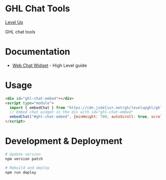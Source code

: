 # GHL Chat Tools

[Level Up](https://levelupghl.com)

GHL chat tools

# Documentation

- [Web Chat Widget](https://help.gohighlevel.com/support/solutions/articles/48001191051-web-chat-widget-advanced-configurations-public-api-events) - High Level guide


# Usage

```html
<div id="ghl-chat-embed"></div>
<script type="module">
  import { embedChat } from "https://cdn.jsdelivr.net/gh/levelupghl/ghlchattools@v1/dist/js/embedChat.min.js";
  // Embed chat widget in the div with id="ghl-chat-embed"
  embedChat("#ghl-chat-embed", {minHeight: 700, autoScroll: true, scrollOffset: 20});
</script>
```

# Development & Deployment

```bash
# Update version
npm version patch

# Rebuild and deploy
npm run deploy
```

